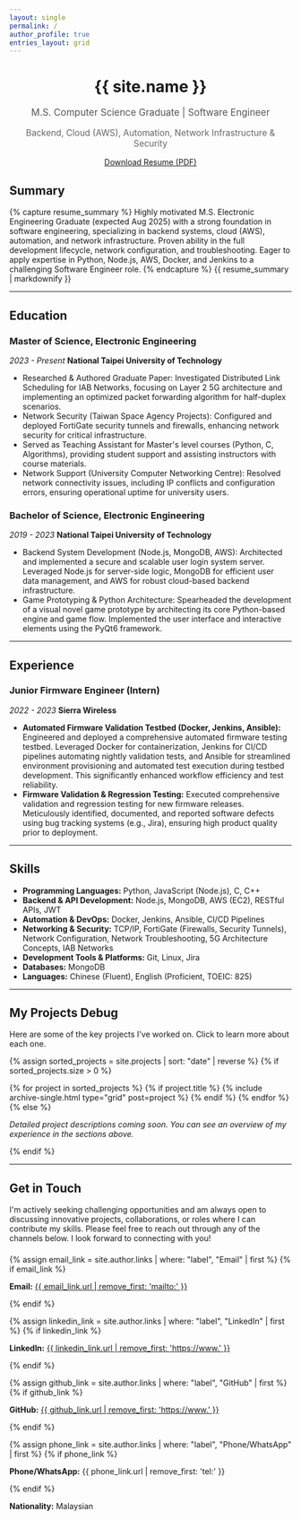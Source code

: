 ```yaml
---
layout: single
permalink: /
author_profile: true
entries_layout: grid
---
```


<div style="text-align: center; margin-bottom: 2em;">
  <h1>{{ site.name }}</h1> <!-- KOH JIN HONG, LUCAS -->
  <p class="lead" style="font-size: 1.2em; color: #555;">M.S. Computer Science Graduate | Software Engineer</p>
  <p class="lead" style="font-size: 1.1em; color: #666;">Backend, Cloud (AWS), Automation, Network Infrastructure & Security</p>
  <p style="margin-top: 1em;">
    <a href="{{ "/assets/Resume_Lucas.pdf" | relative_url }}" class="btn btn--success btn--large" target="_blank" download>Download Resume (PDF)</a>
  </p>
</div>

## Summary
{% capture resume_summary %}
Highly motivated M.S. Electronic Engineering Graduate (expected Aug 2025) with a strong foundation in software engineering, specializing in backend systems, cloud (AWS), automation, and network infrastructure. Proven ability in the full development lifecycle, network configuration, and troubleshooting. Eager to apply expertise in Python, Node.js, AWS, Docker, and Jenkins to a challenging Software Engineer role.
{% endcapture %}
{{ resume_summary | markdownify }}

---

## Education

### Master of Science, Electronic Engineering
*2023 - Present*
**National Taipei University of Technology**
*   Researched & Authored Graduate Paper: Investigated Distributed Link Scheduling for IAB Networks, focusing on Layer 2 5G architecture and implementing an optimized packet forwarding algorithm for half-duplex scenarios.
*   Network Security (Taiwan Space Agency Projects): Configured and deployed FortiGate security tunnels and firewalls, enhancing network security for critical infrastructure.
*   Served as Teaching Assistant for Master's level courses (Python, C, Algorithms), providing student support and assisting instructors with course materials.
*   Network Support (University Computer Networking Centre): Resolved network connectivity issues, including IP conflicts and configuration errors, ensuring operational uptime for university users.

### Bachelor of Science, Electronic Engineering
*2019 - 2023*
**National Taipei University of Technology**
*   Backend System Development (Node.js, MongoDB, AWS): Architected and implemented a secure and scalable user login system server. Leveraged Node.js for server-side logic, MongoDB for efficient user data management, and AWS for robust cloud-based backend infrastructure.
*   Game Prototyping & Python Architecture: Spearheaded the development of a visual novel game prototype by architecting its core Python-based engine and game flow. Implemented the user interface and interactive elements using the PyQt6 framework.


---

## Experience

### Junior Firmware Engineer (Intern)
*2022 - 2023*
**Sierra Wireless**
*   **Automated Firmware Validation Testbed (Docker, Jenkins, Ansible):** Engineered and deployed a comprehensive automated firmware testing testbed. Leveraged Docker for containerization, Jenkins for CI/CD pipelines automating nightly validation tests, and Ansible for streamlined environment provisioning and automated test execution during testbed development. This significantly enhanced workflow efficiency and test reliability.
*   **Firmware Validation & Regression Testing:** Executed comprehensive validation and regression testing for new firmware releases. Meticulously identified, documented, and reported software defects using bug tracking systems (e.g., Jira), ensuring high product quality prior to deployment.
---

## Skills
*   **Programming Languages:** Python, JavaScript (Node.js), C, C++
*   **Backend & API Development:** Node.js, MongoDB, AWS (EC2), RESTful APIs, JWT
*   **Automation & DevOps:** Docker, Jenkins, Ansible, CI/CD Pipelines
*   **Networking & Security:** TCP/IP, FortiGate (Firewalls, Security Tunnels), Network Configuration, Network Troubleshooting, 5G Architecture Concepts, IAB Networks
*   **Development Tools & Platforms:** Git, Linux, Jira
*   **Databases:** MongoDB
*   **Languages:** Chinese (Fluent), English (Proficient, TOEIC: 825)

---

<h2 id="my-projects">My Projects Debug</h2>
<p>Here are some of the key projects I've worked on. Click to learn more about each one.</p>

{% assign sorted_projects = site.projects | sort: "date" | reverse %}
{% if sorted_projects.size > 0 %}
  <div class="entries-grid">
    {% for project in sorted_projects %}
      {% if project.title %}
        {% include archive-single.html type="grid" post=project %}
      {% endif %}
    {% endfor %}
  </div>
{% else %}
  <p><em>Detailed project descriptions coming soon. You can see an overview of my experience in the sections above.</em></p>
{% endif %}

---

<h2 id="contact">Get in Touch</h2>
I'm actively seeking challenging opportunities and am always open to discussing innovative projects, collaborations, or roles where I can contribute my skills. Please feel free to reach out through any of the channels below. I look forward to connecting with you!

<div class="contact-methods" style="margin-top: 1.5em;">
  {% assign email_link = site.author.links | where: "label", "Email" | first %}
  {% if email_link %}
  <p>
    <i class="fas fa-fw fa-envelope-square" aria-hidden="true"></i>
    <strong>Email:</strong> <a href="{{ email_link.url }}">{{ email_link.url | remove_first: 'mailto:' }}</a>
  </p>
  {% endif %}

  {% assign linkedin_link = site.author.links | where: "label", "LinkedIn" | first %}
  {% if linkedin_link %}
  <p>
    <i class="fab fa-fw fa-linkedin" aria-hidden="true"></i>
    <strong>LinkedIn:</strong> <a href="{{ linkedin_link.url }}" target="_blank" rel="noopener noreferrer">{{ linkedin_link.url | remove_first: 'https://www.' }}</a>
  </p>
  {% endif %}

  {% assign github_link = site.author.links | where: "label", "GitHub" | first %}
  {% if github_link %}
  <p>
    <i class="fab fa-fw fa-github" aria-hidden="true"></i>
    <strong>GitHub:</strong> <a href="{{ github_link.url }}" target="_blank" rel="noopener noreferrer">{{ github_link.url | remove_first: 'https://www.' }}</a>
  </p>
  {% endif %}

  {% assign phone_link = site.author.links | where: "label", "Phone/WhatsApp" | first %}
  {% if phone_link %}
  <p>
    <i class="fas fa-fw fa-phone-square-alt" aria-hidden="true"></i>
    <strong>Phone/WhatsApp:</strong> {{ phone_link.url | remove_first: 'tel:' }}
  </p>
  {% endif %}

  <p style="margin-top: 1em;">
    <i class="fas fa-fw fa-home" aria-hidden="true"></i>
    <strong>Nationality:</strong> Malaysian <!-- Assuming this is static or you add it to _config.yml -->
  </p>
</div>
